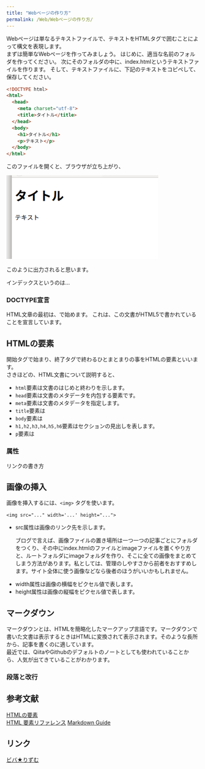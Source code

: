 ```yaml
---
title: "Webページの作り方"
permalink: /Web/Webページの作り方/
---
```

Webページは単なるテキストファイルで、テキストをHTMLタグで囲むことによって構文を表現します。  
まずは簡単なWebページを作ってみましょう。
はじめに、適当な名前のフォルダを作ってください。
次にそのフォルダの中に、index.htmlというテキストファイルを作ります。
そして、テキストファイルに、下記のテキストをコピペして、保存してください。


```html
<!DOCTYPE html>
<html>
  <head>
    <meta charset="utf-8">
    <title>タイトル</title>
  </head>
  <body>
    <h1>タイトル</h1>
    <p>テキスト</p>
  </body>
</html>
```
このファイルを開くと、ブラウザが立ち上がり、  

<img src="../HTML/html_output.png">  

このように出力されると思います。
<div class="note">
<p>
インデックスというのは...
</p>
</div>

### DOCTYPE宣言
HTML文章の最初は、<code><!DOCTYPE html></code>で始めます。
これは、この文書がHTML5で書かれていることを宣言しています。
## HTMLの要素
開始タグで始まり、終了タグで終わるひとまとまりの事をHTMLの要素といいます。  
さきほどの、HTML文書について説明すると、  


- <code>html</code>要素は文書のはじめと終わりを示します。
- <code>head</code>要素は文書のメタデータを内包する要素です。
- <code>meta</code>要素は文書のメタデータを指定します。
- <code>title</code>要素は
- <code>body</code>要素は
- <code>h1,h2,h3,h4,h5,h6</code>要素はセクションの見出しを表します。
- <code>p</code>要素は

### 属性
リンクの書き方
## 画像の挿入
画像を挿入するには、`<img>` タグを使います。

```
<img src="..." width='...' height="...">
```
<ul> 
  <li>src属性は画像のリンク先を示します。<br>
    <div class="note">
      <p>ブログで言えば、画像ファイルの置き場所は一つ一つの記事ごとにフォルダをつくり、その中にindex.htmlのファイルとimageファイルを置くやり方と、ルートフォルダにimageフォルダを作り、そこに全ての画像をまとめてしまう方法があります。私としては、管理のしやすさから前者をおすすめします。サイト全体に使う画像などなら後者のほうがいいかもしれません。</p>
    </div>
  </li>
  <li>width属性は画像の横幅をピクセル値で表します。</li>
  <li>height属性は画像の縦幅をピクセル値で表します。</li>
</ul> 

## マークダウン
マークダウンとは、HTMLを簡略化したマークアップ言語です。マークダウンで書いた文書は表示するときはHTMLに変換されて表示されます。そのような長所から、記事を書くのに適しています。  
最近では、QiitaやGithubのデフォルトのノートとしても使われていることから、人気が出てきていることがわかります。

### 段落と改行


## 参考文献
[HTMLの要素](http://itref.fc2web.com/html/element.html)  
[HTML 要素リファレンス](https://developer.mozilla.org/ja/docs/Web/HTML/Element)
[Markdown Guide](https://www.markdownguide.org/)
## リンク
[ビバ★りずむ](https://bibabosi-rizumu.com/)